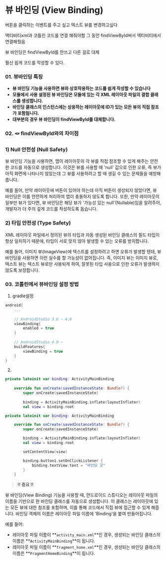 # 뷰 바인딩 (View Binding)

버튼을 클릭하는 이벤트를 주고 싶고 텍스트 뷰를 변경하고싶다

액티비티xml과 코틀린 코드를 연결 해줘야함 그 동안 findViewById써서 액티비티에서 연결해줬음

뷰 바인딩은 findViewById를 안쓰고 다른 걸로 대체

훨신 쉽게 코드를 작성할 수 있다.
### 01. 뷰바인딩 특징
- **뷰 바인딩 기능을 사용하면 뷰와 상호작용하는 코드를 쉽게 작성할 수 있습니다**
- **모듈에서 사용 설정된 뷰 바인딩은 모듈에 있는 각 XML 레이아웃 파일의 결합 클래스를 생성합니다.**
- **바인딩 클래스의 인스턴스에는 상응하는 레이아웃에 ID가 있는 모든 뷰의 직접 참조가 포함됩니다.**
- **대부분의 경우 뷰 바인딩이 findViewById를 대체합니다.**

### 02. 🪢 findViewById와의 차이점

### **1) Null 안전성 (Null Safety)**

뷰 바인딩 기능을 사용하면, 앱이 레이아웃의 각 뷰를 직접 참조할 수 있게 해주는 안전한 코드를 자동으로 생성합니다. 이것은 뷰를 사용할 때 'null' 값으로 인한 오류, 즉 뷰가 아직 화면에 나타나지 않았는데 그 뷰를 사용하려고 할 때 생길 수 있는 문제들을 예방해 줍니다. 

예를 들어, 만약 레이아웃에 버튼이 있어야 하는데 아직 버튼이 생성되지 않았다면, 뷰 바인딩은 이를 안전하게 처리하여 앱이 충돌하지 않도록 합니다. 또한, 만약 레이아웃의 일부만 뷰가 있다면, 뷰 바인딩은 해당 뷰가 '가능성 있는 null'(Nullable)임을 알려주어, 개발자가 더 주의 깊게 코드를 작성하도록 돕습니다.

### **2) 타입 안전성 (Type Safety)**

XML 레이아웃 파일에서 정의된 뷰의 타입과 자동 생성된 바인딩 클래스의 필드 타입이 항상 일치하기 때문에, 타입이 서로 맞지 않아 발생할 수 있는 오류를 방지합니다. 

예를 들어, 이미지 뷰(ImageView)에 텍스트를 설정하려고 하면 오류가 발생할 텐데, 뷰 바인딩을 사용하면 이런 실수를 할 가능성이 없어집니다. 즉, 이미지 뷰는 이미지 뷰로, 텍스트 뷰는 텍스트 뷰로만 사용되게 하여, 잘못된 타입 사용으로 인한 오류가 발생하지 않도록 보장합니다.

### 03. 코틀린에서 뷰바인딩 설정 방법
1) gradle설정
```kotlin
android{
	...
    
    // AndroidStudio 3.6 ~ 4.0
    viewBinding{
    	enabled = true
    }
    
    // AndroidStudio 4.0 ~
    buildFeatures{
    	viewBinding = true
    }
}
```
2)
```kotlin
private lateinit var binding: ActivityMainBinding
    
    override fun onCreate(savedInstanceState: Bundle?) {
        super.onCreate(savedInstanceState)
        
        binding = ActivityMainBinding.inflate(layoutInflater)
        val view = binding.root
```

```kotlin
private lateinit var binding: ActivityMainBinding

    override fun onCreate(savedInstanceState: Bundle?) {
        super.onCreate(savedInstanceState)

        binding = ActivityMainBinding.inflate(layoutInflater)
        val view = binding.root

        setContentView(view)

        binding.button1.setOnClickListener {
            binding.textView.text = "바인딩 굿"
        }
    }
```
> **‼️ 중요 ‼️**
> 

뷰 바인딩(View Binding) 기능을 사용할 때, 안드로이드 스튜디오는 레이아웃 파일의 이름을 기반으로 한 바인딩 클래스를 자동으로 생성합니다. 이 클래스는 레이아웃에 있는 모든 뷰에 대한 참조를 포함하며, 이를 통해 코드에서 직접 뷰에 접근할 수 있게 해줍니다. 바인딩 객체의 이름은 레이아웃 파일 이름에 'Binding'을 붙여 만들어집니다.

예를 들어:

- 레이아웃 파일 이름이 **`activity_main.xml`**인 경우, 생성되는 바인딩 클래스의 이름은 **`ActivityMainBinding`**이 됩니다.
- 레이아웃 파일 이름이 **`fragment_home.xml`**인 경우, 생성되는 바인딩 클래스의 이름은 **`FragmentHomeBinding`**이 됩니다.